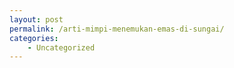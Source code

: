 ```yaml
---
layout: post
permalink: /arti-mimpi-menemukan-emas-di-sungai/
categories:
    - Uncategorized
---
```


